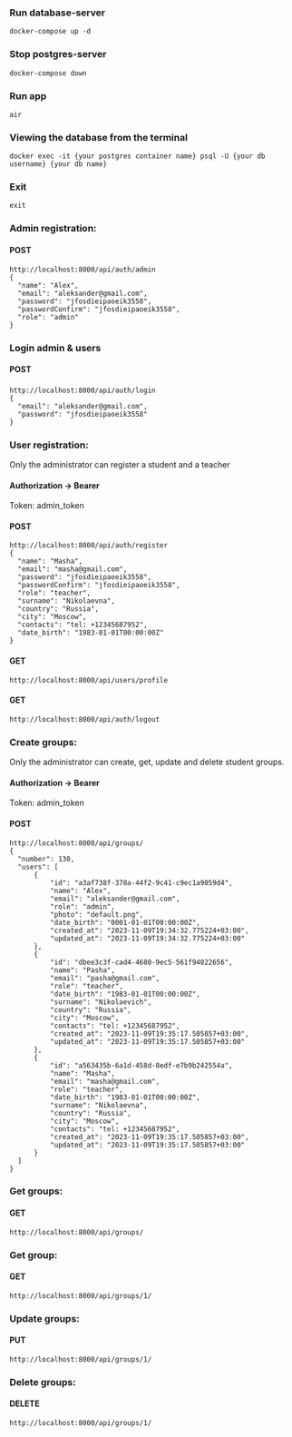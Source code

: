<h3>Run database-server</h3>
<code>docker-compose up -d</code>

<h3>Stop postgres-server</h3>
<code>docker-compose down</code>

<h3>Run app</h3>
<code>air</code>

<h3>Viewing the database from the terminal</h3>
<code>docker exec -it {your postgres container name} psql -U {your db username} {your db name}</code>

<h3>Exit</h3>
<code>exit</code>

<h3>Admin registration:</h3>
<h4>POST</h4>
<code>http://localhost:8000/api/auth/admin</code>
<code>
{
  "name": "Alex",
  "email": "aleksander@gmail.com",
  "password": "jfosdieipaoeik3558",
  "passwordConfirm": "jfosdieipaoeik3558",
  "role": "admin"
}
</code>

<h3>Login admin & users</h3>
<h4>POST</h4>
<code>http://localhost:8000/api/auth/login</code>
<code> 
{
  "email": "aleksander@gmail.com",
  "password": "jfosdieipaoeik3558"
}
</code>

<h3>User registration:</h3>
Only the administrator can register a student and a teacher
<h4>Authorization -> Bearer</h4>
Token: admin_token

<h4>POST</h4>
<code>http://localhost:8000/api/auth/register</code>
<code>
{
  "name": "Masha",
  "email": "masha@gmail.com",
  "password": "jfosdieipaoeik3558",
  "passwordConfirm": "jfosdieipaoeik3558",
  "role": "teacher",
  "surname": "Nikolaevna",
  "country": "Russia",
  "city": "Moscow",
  "contacts": "tel: +12345687952",
  "date_birth": "1983-01-01T00:00:00Z"
}
</code>

<h4>GET</h4>
<code>http://localhost:8000/api/users/profile</code>

<h4>GET</h4>
<code>http://localhost:8000/api/auth/logout</code>

<h3>Create groups:</h3>
Only the administrator can create, get, update and delete student groups.
<h4>Authorization -> Bearer</h4>
Token: admin_token
<h4>POST</h4>
<code>http://localhost:8000/api/groups/</code>
<code>
{
  "number": 130,
  "users": [
      {
          "id": "a3af738f-378a-44f2-9c41-c9ec1a9059d4",
          "name": "Alex",
          "email": "aleksander@gmail.com",
          "role": "admin",
          "photo": "default.png",
          "date_birth": "0001-01-01T00:00:00Z",
          "created_at": "2023-11-09T19:34:32.775224+03:00",
          "updated_at": "2023-11-09T19:34:32.775224+03:00"
      },
      {
          "id": "dbee3c3f-cad4-4680-9ec5-561f94022656",
          "name": "Pasha",
          "email": "pasha@gmail.com",
          "role": "teacher",
          "date_birth": "1983-01-01T00:00:00Z",
          "surname": "Nikolaevich",
          "country": "Russia",
          "city": "Moscow",
          "contacts": "tel: +12345687952",
          "created_at": "2023-11-09T19:35:17.505857+03:00",
          "updated_at": "2023-11-09T19:35:17.505857+03:00"
      },
      {
          "id": "a563435b-6a1d-458d-8edf-e7b9b242554a",
          "name": "Masha",
          "email": "masha@gmail.com",
          "role": "teacher",
          "date_birth": "1983-01-01T00:00:00Z",
          "surname": "Nikolaevna",
          "country": "Russia",
          "city": "Moscow",
          "contacts": "tel: +12345687952",
          "created_at": "2023-11-09T19:35:17.505857+03:00",
          "updated_at": "2023-11-09T19:35:17.505857+03:00"
      }
  ]
}
</code>

<h3>Get groups:</h3>
<h4>GET</h4>
<code>http://localhost:8000/api/groups/</code>

<h3>Get group:</h3>
<h4>GET</h4>
<code>http://localhost:8000/api/groups/1/</code>

<h3>Update groups:</h3>
<h4>PUT</h4>
<code>http://localhost:8000/api/groups/1/</code>

<h3>Delete groups:</h3>
<h4>DELETE</h4>
<code>http://localhost:8000/api/groups/1/</code>